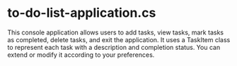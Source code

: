 # to-do-list-application.cs
This console application allows users to add tasks, view tasks, mark tasks as completed, delete tasks, and exit the application. It uses a TaskItem class to represent each task with a description and completion status. You can extend or modify it according to your preferences.
